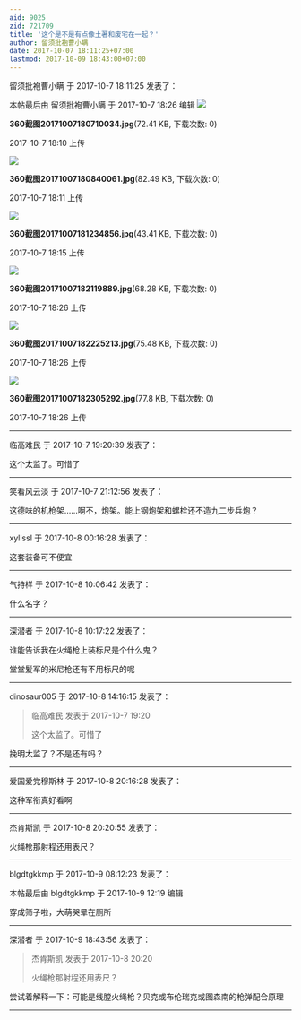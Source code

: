 ```yaml
---
aid: 9025
zid: 721709
title: '这个是不是有点像土著和废宅在一起？'
author: 留须批袍曹小瞒
date: 2017-10-07 18:11:25+07:00
lastmod: 2017-10-09 18:43:00+07:00
---
```


留须批袍曹小瞒 于 2017-10-7 18:11:25 发表了：

本帖最后由 留须批袍曹小瞒 于 2017-10-7 18:26 编辑 ![](https://cdn.jsdelivr.net/gh/lzjluzijie/beichao@main/static/img/181055np4rp4rmram3r4yh.jpg)



**360截图20171007180710034.jpg**(72.41 KB, 下载次数: 0)



2017-10-7 18:10 上传



![](https://cdn.jsdelivr.net/gh/lzjluzijie/beichao@main/static/img/181122z4smf8r07ly8lz22.jpg)



**360截图20171007180840061.jpg**(82.49 KB, 下载次数: 0)



2017-10-7 18:11 上传



![](https://cdn.jsdelivr.net/gh/lzjluzijie/beichao@main/static/img/181531fzg8xw77xgsifsxz.jpg)



**360截图20171007181234856.jpg**(43.41 KB, 下载次数: 0)



2017-10-7 18:15 上传



![](https://cdn.jsdelivr.net/gh/lzjluzijie/beichao@main/static/img/182612e2n2iphndp9sundi.jpg)



**360截图20171007182119889.jpg**(68.28 KB, 下载次数: 0)



2017-10-7 18:26 上传



![](https://cdn.jsdelivr.net/gh/lzjluzijie/beichao@main/static/img/182613k4xr0z38jeli8pip.jpg)



**360截图20171007182225213.jpg**(75.48 KB, 下载次数: 0)



2017-10-7 18:26 上传



![](https://cdn.jsdelivr.net/gh/lzjluzijie/beichao@main/static/img/182614h8734ppakt38jpje.jpg)



**360截图20171007182305292.jpg**(77.8 KB, 下载次数: 0)



2017-10-7 18:26 上传

---------

临高难民 于 2017-10-7 19:20:39 发表了：

这个太监了。可惜了

---------

笑看风云淡 于 2017-10-7 21:12:56 发表了：

这德味的机枪架……啊不，炮架。能上钢炮架和螺栓还不造九二步兵炮？

---------

xyllssl 于 2017-10-8 00:16:28 发表了：

这套装备可不便宜

---------

气持样 于 2017-10-8 10:06:42 发表了：

什么名字？

---------

深潜者 于 2017-10-8 10:17:22 发表了：

谁能告诉我在火绳枪上装标尺是个什么鬼？

堂堂髪军的米尼枪还有不用标尺的呢

---------

dinosaur005 于 2017-10-8 14:16:15 发表了：

> 临高难民 发表于 2017-10-7 19:20
> 
> 这个太监了。可惜了



挽明太监了？不是还有吗？

---------

爱国爱党穆斯林 于 2017-10-8 20:16:28 发表了：

这种军衔真好看啊

---------

杰肯斯凯 于 2017-10-8 20:20:55 发表了：

火绳枪那射程还用表尺？

---------

blgdtgkkmp 于 2017-10-9 08:12:23 发表了：

本帖最后由 blgdtgkkmp 于 2017-10-9 12:19 编辑 

穿成筛子啦，大萌哭晕在厕所

---------

深潜者 于 2017-10-9 18:43:56 发表了：

> 杰肯斯凯 发表于 2017-10-8 20:20
> 
> 火绳枪那射程还用表尺？



尝试着解释一下：可能是线膛火绳枪？贝克或布伦瑞克或图森南的枪弹配合原理

---------

